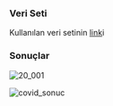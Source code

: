 ### Veri Seti

Kullanılan veri setinin [link](https://www.kaggle.com/datasets/pranavraikokte/covid19-image-dataset)i

### Sonuçlar

![20_001](https://github.com/user-attachments/assets/de85f511-a983-4611-82ca-e68acdf6e1d5)

![covid_sonuc](https://github.com/user-attachments/assets/f529d721-ed98-49ba-bf0e-64118836e85a)

